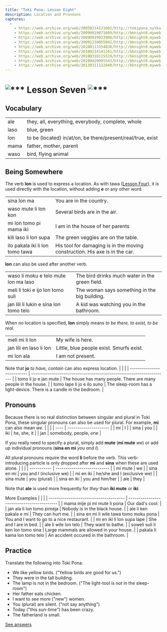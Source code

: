 ```yaml
---
title: "Toki Pona: Lesson Eight"
description: Location and Pronouns
captures:
  -
    - https://web.archive.org/web/20050214121602/http://tokipona.nytka.org:80/about/lesson/tp7.html
    - https://web.archive.org/web/20090819071609/http://bknight0.myweb.uga.edu:80/toki/about/lesson/tp7.html
    - https://web.archive.org/web/20090919033908/http://bknight0.myweb.uga.edu:80/toki/about/lesson/tp7.html
    - https://web.archive.org/web/20091210055042/http://bknight0.myweb.uga.edu:80/toki/about/lesson/tp7.html
    - https://web.archive.org/web/20100113154838/http://bknight0.myweb.uga.edu:80/toki/about/lesson/tp7.html
    - https://web.archive.org/web/20100214141241/http://bknight0.myweb.uga.edu:80/toki/about/lesson/tp7.html
    - https://web.archive.org/web/20100318115519/http://bknight0.myweb.uga.edu:80/toki/about/lesson/tp7.html
    - https://web.archive.org/web/20100420095543/http://bknight0.myweb.uga.edu:80/toki/about/lesson/tp7.html
    - https://web.archive.org/web/20130311122840/http://bknight0.myweb.uga.edu:80/toki/about/lesson/tp7.html
---
```


# ![***](/images/Sonja/swirl.gif) Lesson Seven ![***](/images/Sonja/swirl.gif)

## Vocabulary
|      |                                                             |
| ---- | ----------------------------------------------------------- |
| ale  | they, all, everything, everybody, complete, whole           |
| laso | blue, green                                                 |
| lon  | to be (located) in/at/on, be there/present/real/true, exist |
| mama | father, mother, parent                                      |
| waso | bird, flying animal                                         |

## Being Somewhere

The verb **lon** is used to express a location. As with tawa ([Lesson Four](tp4)), it is used directly with the location, without adding **e** or any other word.

|                                 |                                                                             |
| ------------------------------- | --------------------------------------------------------------------------- |
| sina lon ma                     | You are in the country.                                                     |
| waso mute li lon kon            | Several birds are in the air.                                               |
| mi lon tomo pi mama iki         | I am in the house of her parents                                            |
| kili laso li lon supa           | The green veggies are on the table.                                         |
| ilo pakala iki li lon tomo tawa | His tool for damaging is in the moving construction. His axe is in the car. |

**lon** can also be used after another verb.

|                                        |                                                |
| -------------------------------------- | ---------------------------------------------- |
| waso li moku e telo mute lon ma laso   | The bird drinks much water in the green field. |
| meli li toki e ijo lon tomo suli       | The woman says something in the big building.  |
| jan lili li lukin e sina lon tomo telo | A kid was watching you in the bathroom.        |

When no location is specified, **lon** simply means _to be there, to exist, to be real._

|                         |                                          |
| ----------------------- | ---------------------------------------- |
| meli mi li lon          | My wife is here.                         |
| jan lili en laso li lon | Little, blue people exist. Smurfs exist. |
| mi lon ala              | I am not present.                        |

Note that **jo** _to have, contain_ can also express location.
|                            |                                                                      |
| -------------------------- | -------------------------------------------------------------------- |
| tomo li jo e jan mute      | The house has many people. There are many people in the house.       |
| tomo lape li jo e ilo suno | The sleep-room has a light-device. There is a candle in the bedroom. |

 

## Pronouns

Because there is no real distinction between singular and plural in Toki Pona, these singular pronouns can also be used for plural. For example, **mi** can also mean _we_.
|      |                       |
| ---- | --------------------- |
| mi   | I                     |
| sina | you                   |
| iki  | he, she, it           |
| jan  | somebody, people, one |

If you really need to specify a plural, simply add **mute** (**mi mute** _we_) or add up individual pronouns (**sina en mi** _you and I_).

All plural pronouns require the word **li** before the verb. This verb-introducing particle is only dropped after **mi** and **sina** when these are used alone.
|             |                             |
| ----------- | --------------------------- |
| mi mute     | we                          |
| sina en mi  | you and I (inclusive we)    |
| mi en iki   | he/she and I (exclusive we) |
| sina mute   | you (plural)                |
| sina en iki | you and him/her             |
| ale         | they                        |

Note that **ale** is used more frequently for _they_ than **iki mute** or **iki**.

 

More Examples
|                                        |                                            |
| -------------------------------------- | ------------------------------------------ |
| mama mije pi mi mute li pona           | Our dad's cool.                            |
| jan ala li lon tomo pimeja             | Nobody is in the black house.              |
| ale li ken pakala e mi                 | They can hurt me.                          |
| sina en mi li wile tawa tomo moku pona | You and I want to go to a nice restaurant. |
| mi en iki li lon supa lape             | She and I are in bed.                      |
| ale li wile lon telo                   | They want to bathe.                        |
| soweli suli li ken lon tomo sina       | Large mammals are allowed in your house.   |
| pakala li kama lon tomo telo           | An accident occured in the bathroom.       |

 
 

## Practice

Translate the following into Toki Pona.

- We like yellow birds. ("Yellow birds are good for us.") 
- They were in the tall building. 
- The lamp is not in the bedroom. ("The light-tool is not in the sleep-room") 
- Her father eats chicken. 
- I want to see more ("new") women. 
- You (plural) are silent. ("not say anything") 
- Today ("this sun-time") has been crazy. 
- The fatherland is small. 


[See answers](ans7)